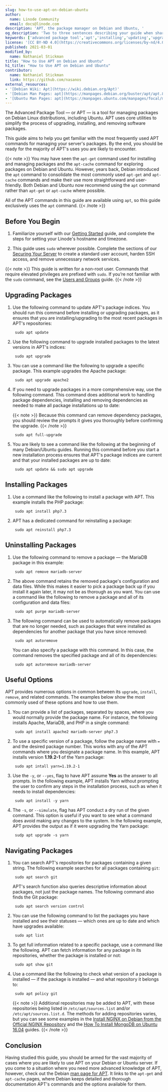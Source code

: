 ```yaml
---
slug: how-to-use-apt-on-debian-ubuntu
author:
  name: Linode Community
  email: docs@linode.com
description: 'APT, the package manager on Debian and Ubuntu, '
og_description: 'Two to three sentences describing your guide when shared on social media.'
keywords: ['advanced package tool','apt','installing','updating','upgrading','uninstalling','removing','debian','ubuntu']
license: '[CC BY-ND 4.0](https://creativecommons.org/licenses/by-nd/4.0)'
published: 2021-03-01
modified_by:
  name: Nathaniel Stickman
title: "How to Use APT on Debian and Ubuntu"
h1_title: "How to Use APT on Debian and Ubuntu"
contributor:
  name: Nathaniel Stickman
  link: https://github.com/nasanos
external_resources:
- '[Debian Wiki: Apt](https://wiki.debian.org/Apt)'
- '[Debian Man Pages: apt](https://manpages.debian.org/buster/apt/apt.8.en.html)'
- '[Ubuntu Man Pages: apt](https://manpages.ubuntu.com/manpages/focal/man8/apt.8.html)'
---
```


The Advanced Package Tool — or APT — is a tool for managing packages on Debian Linux distributions, including Ubuntu. APT uses core utilities to simplify the process of upgrading, installing, and removing software packages.

This guide aims to help you get familiar with the most frequently used APT commands for managing your server's packages. By the end, you should be ready for the majority of APT's uses you are likely to encounter.

{{< note >}}
You may have seen the `apt-get` command used for installing and managing packages and the `apt-cache` command for exploring packages on Debian and Ubuntu. However, years back, Debian introduced the `apt` command to consolidate the most commonly used `apt-get` and `apt-cache` commands and make their use more straightforward and user-friendly. Both Debian and Ubuntu now recommend using the `apt` command rather than `apt-get` or `apt-cache` where possible.

All of the APT commands in this guide are available using `apt`, so this guide exclusively uses the `apt` command.
{{< /note >}}

## Before You Begin

1.  Familiarize yourself with our [Getting Started](/docs/getting-started/) guide, and complete the steps for setting your Linode's hostname and timezone.

1.  This guide uses `sudo` wherever possible. Complete the sections of our [Securing Your Server](/docs/security/securing-your-server/) to create a standard user account, harden SSH access, and remove unnecessary network services.

{{< note >}}
This guide is written for a non-root user. Commands that require elevated privileges are prefixed with `sudo`. If you’re not familiar with the `sudo` command, see the [Users and Groups](/docs/tools-reference/linux-users-and-groups/) guide.
{{< /note >}}

## Upgrading Packages

1. Use the following command to update APT's package indices. You should run this command before installing or upgrading packages, as it ensures that you are installing/upgrading to the most recent packages in APT's repositories:

        sudo apt update

1. Use the following command to upgrade installed packages to the latest versions in APT's indices:

        sudo apt upgrade

1. You can use a command like the following to upgrade a specific package. This example upgrades the Apache package:

        sudo apt upgrade apache2

1. If you need to upgrade packages in a more comprehensive way, use the following command. This command does additional work to handling package dependencies, installing and removing dependencies as needed to make all package installations up to date:

    {{< note >}}
Because this command can remove dependency packages, you should review the prompts it gives you thoroughly before confirming the upgrade.
    {{< /note >}}

        sudo apt full-upgrade

1. You are likely to see a command like the following at the beginning of many Debian/Ubuntu guides. Running this command before you start a new installation process ensures that APT's package indices are current and that your installed packages are up to date:

        sudo apt update && sudo apt upgrade

## Installing Packages

1. Use a command like the following to install a package with APT. This example installs the PHP package:

        sudo apt install php7.3

1. APT has a dedicated command for reinstalling a package:

        sudo apt reinstall php7.3

## Uninstalling Packages

1. Use the following command to remove a package — the MariaDB package in this example:

        sudo apt remove mariadb-server

1. The above command retains the removed package's configuration and data files. While this makes it easier to pick a package back up if you install it again later, it may not be as thorough as you want. You can use a command like the following to remove a package and all of its configuration and data files:

        sudo apt purge mariadb-server

1. The following command can be used to automatically remove packages that are no longer needed, such as packages that were installed as dependencies for another package that you have since removed:

        sudo apt autoremove

    You can also specify a package with this command. In this case, the command removes the specified package and all of its dependencies:

        sudo apt autoremove mariadb-server

## Useful Options

APT provides numerous options in common between its `upgrade`, `install`, `remove`, and related commands. The examples below show the most commonly used of these options and how to use them.

1. You can provide a list of packages, separated by spaces, where you would normally provide the package name. For instance, the following installs Apache, MariaDB, and PHP in a single command:

        sudo apt install apache2 mariadb-server php7.3

1. To use a specific version of a package, follow the package name with `=` and the desired package number. This works with any of the APT commands where you designate a package name. In this example, APT installs version **1.19.2-1** of the Yarn package:

        sudo apt intall yarn=1.19.2-1

1. Use the `-y`, or `--yes`, flag to have APT assume **Yes** as the answer to all prompts. In the following example, APT installs Yarn without prompting the user to confirm any steps in the installation process, such as when it needs to install dependencies:

        sudo apt install -y yarn

1. The `-s`, or `--simulate`, flag has APT conduct a dry run of the given command. This option is useful if you want to see what a command does avoid making any changes to the system. In the following example, APT provides the output as if it were upgrading the Yarn package:

        sudp apt upgrade -s yarn

## Navigating Packages

1. You can search APT's repositories for packages containing a given string. The following example searches for all packages containing `git`:

        sudo apt search git

    APT's search function also queries descriptive information about packages, not just the package names. The following command also finds the Git package:

        sudo apt search version control

1. You can use the following command to list the packages you have installed and see their statuses — which ones are up to date and which have upgrades available:

        sudo apt list

1. To get full information related to a specific package, use a command like the following. APT can fetch information for any package in its repositories, whether the package is installed or not:

        sudo apt show git

1. Use a command like the following to check what version of a package is installed — if the package is installed — and what repository it belongs to:

        sudo apt policy git

    {{< note >}}
Additional repositories may be added to APT, with these repositories being listed in `/etc/apt/sources.list` and/or `/etc/apt/sources.list.d`. The methods for adding repositories varies, but you can see some examples in the [Install NGINX on Debian from the Official NGINX Repository](/docs/guides/install-nginx-debian/) and the [How To Install MongoDB on Ubuntu 16.04](/docs/guides/install-mongodb-on-ubuntu-16-04/) guides.
    {{< /note >}}

## Conclusion

Having studied this guide, you should be armed for the vast majority of cases where you are likely to use APT on your Debian or Ubuntu server. If you come to a situation where you need more advanced knowledge of APT, however, check out the Debian [man page for APT](https://manpages.debian.org/buster/apt/apt.8.en.html). It links to the `apt-get` and `apt-cache` pages, where Debian keeps detailed and thorough documentation APT's commands and the options available for them.

